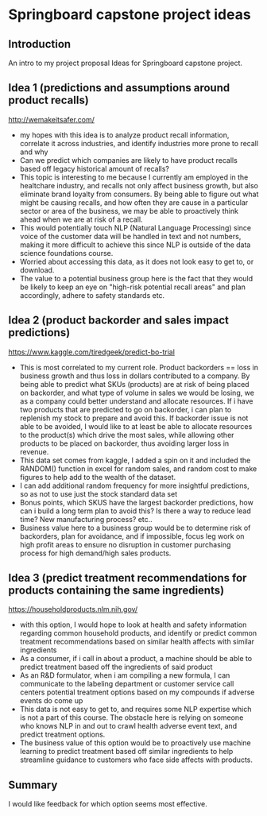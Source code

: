 # Springboard capstone project ideas
## Introduction
An intro to my project proposal Ideas for Springboard capstone project.

## Idea 1 (predictions and assumptions around product recalls)
http://wemakeitsafer.com/
* my hopes with this idea is to analyze product recall information, correlate it across industries, and identify industries more prone to recall and why
* Can we predict which companies are likely to have product recalls based off legacy historical amount of recalls?
* This topic is interesting to me because I currently am employed in the healtchare industry, and recalls not only affect business growth, but also eliminate brand loyalty from consumers. By being able to figure out what might be causing recalls, and how often they are cause in a particular sector or area of the business, we may be able to proactively think ahead when we are at risk of a recall. 
* This would potentially touch NLP (Natural Language Processing) since voice of the customer data will be handled in text and not numbers, making it more difficult to achieve this since NLP is outside of the data science foundations course.
* Worried about accessing this data, as it does not look easy to get to, or download.
* The value to a potential business group here is the fact that they would be likely to keep an eye on "high-risk potential recall areas" and plan accordingly, adhere to safety standards etc.


## Idea 2 (product backorder and sales impact predictions)
https://www.kaggle.com/tiredgeek/predict-bo-trial
* This is most correlated to my current role. Product backorders == loss in business growth and thus loss in dollars contributed to a company. By being able to predict what SKUs (products) are at risk of being placed on backorder, and what type of volume in sales we would be losing, we as a company could better understand and allocate resources. If i have two products that are predicted to go on backorder, i can plan to replenish my stock to prepare and avoid this. If backorder issue is not able to be avoided, I would like to at least be able to allocate resources to the product(s) which drive the most sales, while allowing other products to be placed on backorder, thus avoiding larger loss in revenue.
* This data set comes from kaggle, I added a spin on it and included the RANDOM() function in excel for random sales, and random cost to make figures to help add to the wealth of the dataset.
* I can add additional random frequency for more insightful predictions, so as not to use just the stock standard data set
* Bonus points, which SKUS have the largest backorder predictions, how can i build a long term plan to avoid this? Is there a way to reduce lead time? New manufacturing process? etc..
* Business value here to a business group would be to determine risk of backorders, plan for avoidance, and if impossible, focus leg work on high profit areas to ensure no disruption in customer purchasing process for high demand/high sales products.

## Idea 3 (predict treatment recommendations for products containing the same ingredients)
https://householdproducts.nlm.nih.gov/ 
* with this option, I would hope to look at health and safety information regarding common household products, and identify or predict common treatment recommendations based on similar health affects with similar ingredients
* As a consumer, if i call in about a product, a machine should be able to predict treatment based off the ingredients of said product
* As an R&D formulator, when i am compiling a new formula, I can communicate to the labeling department or customer service call centers potential treatment options based on my compounds if adverse events do come up
* This data is not easy to get to, and requires some NLP expertise which is not a part of this course. The obstacle here is relying on someone who knows NLP in and out to crawl health adverse event text, and predict treatment options.
* The business value of this option would be to proactively use machine learning to predict treatment based off similar ingredients to help streamline guidance to customers who face side affects with products.

## Summary
I would like feedback for which option seems most effective.
